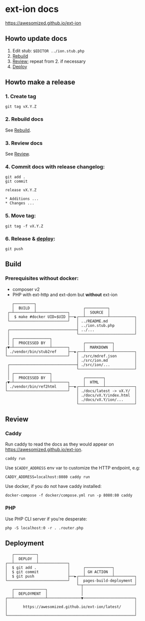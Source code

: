 # ext-ion docs
https://awesomized.github.io/ext-ion

## Howto update docs

1. Edit stub: `$EDITOR ../ion.stub.php`
2. [Rebuild](#Build)
3. [Review](#Review); repeat from 2. if necessary
4. [Deploy](#Deployment)

## Howto make a release

### 1. Create tag
```
git tag vX.Y.Z
```

### 2. Rebuild docs
See [Rebuild](#Rebuild).

### 3. Review docs
See [Review](#Review).

### 4. Commit docs with release changelog:  
```
git add .
git commit
```
```
release vX.Y.Z

* Additions ...
* Changes ...
```
### 5. Move tag:
```
git tag -f vX.Y.Z
```
### 6. Release & [deploy](#Deployment):
```
git push
```

## Build
### Prerequisites without docker:
* composer v2
* PHP with ext-http and ext-dom but **without** ext-ion

```
   ┌─────────┐
   │  BUILD  │                     ┌──────────┐
 ┌─┴─────────┴──────────────┐      │  SOURCE  │
 │  $ make #docker UID=$UID ├──►┌──┴──────────┴───────────┐
 └──────────────────────────┘   │ ../README.md            │
                                │ ../ion.stub.php         │
 ┌──────────────────────────────┤ ../...                  │
 │                              └─────────────────────────┘
 │ ┌────────────────┐
 │ │  PROCESSED BY  │              ┌────────────┐
┌▼─┴────────────────┴───────┐      │  MARKDOWN  │
│ ./vendor/bin/stub2ref     ├──►┌──┴────────────┴─────────┐
└───────────────────────────┘   │ ./src/mdref.json        │
                                │ ./src/ion.md            │
 ┌──────────────────────────────┤ ./src/ion/...           │
 │                              └─────────────────────────┘
 │ ┌────────────────┐
 │ │  PROCESSED BY  │              ┌────────┐
┌▼─┴────────────────┴───────┐      │  HTML  │
│ ./vendor/bin/ref2html     ├──►┌──┴────────┴─────────────┐
└───────────────────────────┘   │ ./docs/latest -> vX.Y/  │
                                │ ./docs/vX.Y/index.html  │
                                │ ./docs/vX.Y/ion/...     │
                                └─────────────────────────┘
```

## Review
### Caddy
Run caddy to read the docs as they would appear on https://awesomized.github.io/ext-ion.
```shell
caddy run
```

Use `$CADDY_ADDRESS` env var to customize the HTTP endpoint, e.g:
```shell
CADDY_ADDRESS=localhost:8080 caddy run
```

Use docker, if you do not have caddy installed:
```shell
docker-compose -f docker/compose.yml run -p 8080:80 caddy
```
### PHP
Use PHP CLI server if you're desperate:
```shell
php -S localhost:0 -r . .router.php
```

## Deployment
```
   ┌──────────┐
   │  DEPLOY  │
┌──┴──────────┴─────────────┐
│  $ git add .              │      ┌────────────┐
│  $ git commit             │      │ GH ACTION  │
│  $ git push               ├──►┌──┴────────────┴─────────┐
└───────────────────────────┘   │  pages-build-deployment │
                                └─┬───────────────────────┘
   ┌──────────────┐               │
   │  DEPLOYMENT  │               │
┌──┴──────────────┴───────────────▼───────────────────────┐
│                                                         │
│       https://awesomized.github.io/ext-ion/latest/      │
│                                                         │
└─────────────────────────────────────────────────────────┘

```
